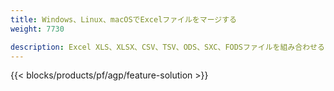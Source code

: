 ```yaml
---
title: Windows、Linux、macOSでExcelファイルをマージする 
weight: 7730

description: Excel XLS、XLSX、CSV、TSV、ODS、SXC、FODSファイルを組み合わせるための無料のアプリとAPI
---
```

{{< blocks/products/pf/agp/feature-solution >}} 

